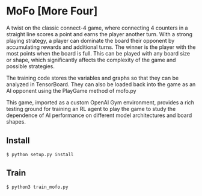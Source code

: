 # MoFo [More Four]
A twist on the classic connect-4 game, where connecting 4 counters in a straight line scores a point and earns the player another turn. With a strong playing strategy, a player can dominate the board their opponent by accumulating rewards and additional turns. The winner is the player with the most points when the board is full. This can be played with any board size or shape, which significantly affects the complexity of the game and possible strategies.

The training code stores the variables and graphs so that they can be analyzed in TensorBoard. They can also be loaded back into the game as an AI opponent using the PlayGame method of mofo.py

This game, imported as a custom OpenAI Gym environment, provides a rich testing ground for training an RL agent to play the game to
study the dependence of AI performance on different model architectures and board shapes.

## Install
`$ python setup.py install`

## Train
`$ python3 train_mofo.py`

